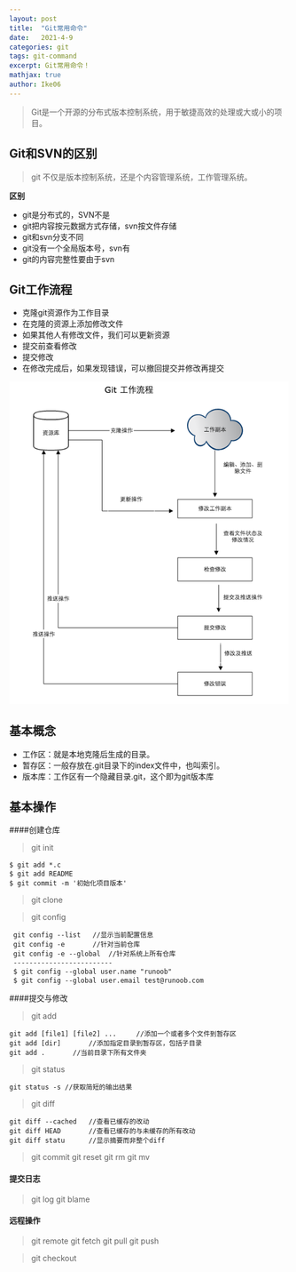 ```yaml
---
layout: post
title:  "Git常用命令"
date:   2021-4-9
categories: git
tags: git-command
excerpt: Git常用命令！
mathjax: true
author: Ike06
---
```


> Git是一个开源的分布式版本控制系统，用于敏捷高效的处理或大或小的项目。
## Git和SVN的区别
> git 不仅是版本控制系统，还是个内容管理系统，工作管理系统。

**区别**
- git是分布式的，SVN不是
- git把内容按元数据方式存储，svn按文件存储
- git和svn分支不同
- git没有一个全局版本号，svn有
- git的内容完整性要由于svn

## Git工作流程
- 克隆git资源作为工作目录
- 在克隆的资源上添加修改文件
- 如果其他人有修改文件，我们可以更新资源
- 提交前查看修改
- 提交修改
- 在修改完成后，如果发现错误，可以撤回提交并修改再提交

![Git工作流程图](./../img/git工作流程.png)

## 基本概念

- 工作区：就是本地克隆后生成的目录。
- 暂存区：一般存放在.git目录下的index文件中，也叫索引。
- 版本库：工作区有一个隐藏目录.git，这个即为git版本库

## 基本操作
####创建仓库
> git init 
```shell
$ git add *.c
$ git add README
$ git commit -m '初始化项目版本'
```
> git clone

> git config
```jshelllanguage
 git config --list   //显示当前配置信息
 git config -e       //针对当前仓库
 git config -e --global  //针对系统上所有仓库
 -------------------------
 $ git config --global user.name "runoob"
 $ git config --global user.email test@runoob.com
```
####提交与修改
> git add 
```shell
git add [file1] [file2] ...		//添加一个或者多个文件到暂存区
git add [dir]		//添加指定目录到暂存区，包括子目录
git add .		//当前目录下所有文件夹
```
> git status
```
git status -s //获取简短的输出结果
```
> git diff
```shell
git diff --cached	//查看已缓存的改动
git diff HEAD 		//查看已缓存的与未缓存的所有改动
git diff statu 		//显示摘要而非整个diff
```
> git commit 
> git reset
> git rm
> git mv
#### 提交日志
> git log
> git blame
#### 远程操作
> git remote
> git fetch
> git pull
> git push 

> git checkout

